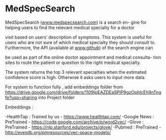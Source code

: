 # MedSpecSearch

MedSpecSearch (www.medspecsearch.com) is a search en-
gine for helping users to find the relevant medical specialty for a doctor

visit based on users’ description of symptoms. This system is useful for
users who are not sure of which medical specialty they should consult to.
Furthermore, the API (available at www.github) of the search engine can

be used as part of the online doctor appointment and medical consulta-
tion sites to route the patient or question to the right medical specialty.

The system returns the top 3 relevant specialties when the estimated
confidence score is high. Otherwise it asks users to input more data.



For system to function fully , add embeddings folder from 
https://drive.google.com/drive/folders/1109lpEAZDEaSPIP9gzOphlcEh9nTngfe?usp=sharing
into Project folder

Embeddings : 

-HealthTap   : Trained by us - https://www.healthtap.com/
-Google News : PreTrained    - https://code.google.com/archive/p/word2vec/
-Glove       : PreTrained    - https://nlp.stanford.edu/projects/glove/
-Pubmed      : PreTrained    - http://evexdb.org/pmresources/vec-space-models/
